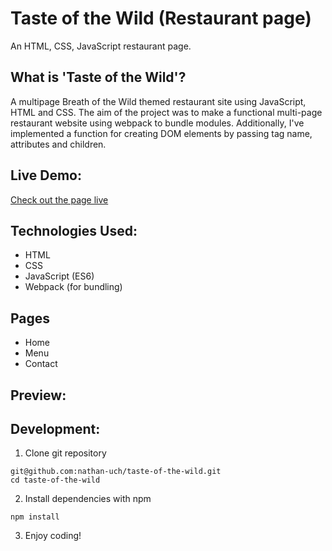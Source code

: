 # Taste of the Wild (Restaurant page)

An HTML, CSS, JavaScript restaurant page.

## What is 'Taste of the Wild'?

A multipage Breath of the Wild themed restaurant site using JavaScript, HTML and CSS.
The aim of the project was to make a functional multi-page restaurant website using webpack to bundle modules. Additionally, I've implemented a function for creating DOM elements by passing tag name, attributes and children.

## Live Demo:
[Check out the page live](https://nathan-uch.github.io/taste-of-the-wild/)

## Technologies Used:
* HTML
* CSS
* JavaScript (ES6)
* Webpack (for bundling)

## Pages
* Home
* Menu
* Contact

## Preview:

## Development:
1. Clone git repository
```shell
git@github.com:nathan-uch/taste-of-the-wild.git
cd taste-of-the-wild
```
2. Install dependencies with npm
```shell
npm install
```
3. Enjoy coding!
